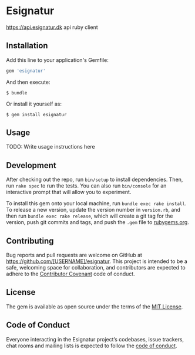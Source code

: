 # Esignatur

https://api.esignatur.dk api ruby client

## Installation

Add this line to your application's Gemfile:

```ruby
gem 'esignatur'
```

And then execute:

    $ bundle

Or install it yourself as:

    $ gem install esignatur

## Usage

TODO: Write usage instructions here

## Development

After checking out the repo, run `bin/setup` to install dependencies. Then, run `rake spec` to run the tests. You can also run `bin/console` for an interactive prompt that will allow you to experiment.

To install this gem onto your local machine, run `bundle exec rake install`. To release a new version, update the version number in `version.rb`, and then run `bundle exec rake release`, which will create a git tag for the version, push git commits and tags, and push the `.gem` file to [rubygems.org](https://rubygems.org).

## Contributing

Bug reports and pull requests are welcome on GitHub at https://github.com/[USERNAME]/esignatur. This project is intended to be a safe, welcoming space for collaboration, and contributors are expected to adhere to the [Contributor Covenant](http://contributor-covenant.org) code of conduct.

## License

The gem is available as open source under the terms of the [MIT License](https://opensource.org/licenses/MIT).

## Code of Conduct

Everyone interacting in the Esignatur project’s codebases, issue trackers, chat rooms and mailing lists is expected to follow the [code of conduct](https://github.com/[USERNAME]/esignatur/blob/master/CODE_OF_CONDUCT.md).
